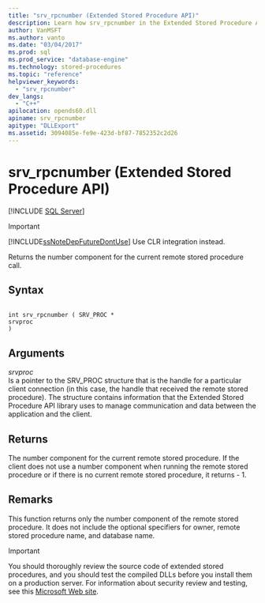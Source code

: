 ```yaml
---
title: "srv_rpcnumber (Extended Stored Procedure API)"
description: Learn how srv_rpcnumber in the Extended Stored Procedure API returns the number component for the current remote stored procedure call.
author: VanMSFT
ms.author: vanto
ms.date: "03/04/2017"
ms.prod: sql
ms.prod_service: "database-engine"
ms.technology: stored-procedures
ms.topic: "reference"
helpviewer_keywords:
  - "srv_rpcnumber"
dev_langs:
  - "C++"
apilocation: opends60.dll
apiname: srv_rpcnumber
apitype: "DLLExport"
ms.assetid: 3094085e-fe9e-423d-bf87-7852352c2d26
---
```

# srv_rpcnumber (Extended Stored Procedure API)
 [!INCLUDE [SQL Server](../../includes/applies-to-version/sqlserver.md)]
    
> [!IMPORTANT]  
>  [!INCLUDE[ssNoteDepFutureDontUse](../../includes/ssnotedepfuturedontuse-md.md)] Use CLR integration instead.  
  
 Returns the number component for the current remote stored procedure call.  
  
## Syntax  
  
```  
  
int srv_rpcnumber ( SRV_PROC *  
srvproc   
)  
```  
  
## Arguments  
 *srvproc*  
 Is a pointer to the SRV_PROC structure that is the handle for a particular client connection (in this case, the handle that received the remote stored procedure). The structure contains information that the Extended Stored Procedure API library uses to manage communication and data between the application and the client.  
  
## Returns  
 The number component for the current remote stored procedure. If the client does not use a number component when running the remote stored procedure or if there is no current remote stored procedure, it returns - 1.  
  
## Remarks  
 This function returns only the number component of the remote stored procedure. It does not include the optional specifiers for owner, remote stored procedure name, and database name.  
  
> [!IMPORTANT]  
>  You should thoroughly review the source code of extended stored procedures, and you should test the compiled DLLs before you install them on a production server. For information about security review and testing, see this [Microsoft Web site](https://go.microsoft.com/fwlink/?LinkID=54761&amp;clcid=0x409https://msdn.microsoft.com/security/).  
  
  
